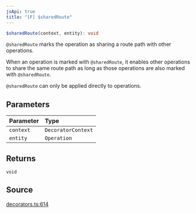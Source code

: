 ```yaml
---
jsApi: true
title: "[F] $sharedRoute"
---
```


```ts
$sharedRoute(context, entity): void
```

`@sharedRoute` marks the operation as sharing a route path with other operations.

When an operation is marked with `@sharedRoute`, it enables other operations to share the same
route path as long as those operations are also marked with `@sharedRoute`.

`@sharedRoute` can only be applied directly to operations.

## Parameters

| Parameter | Type               |
| :-------- | :----------------- |
| `context` | `DecoratorContext` |
| `entity`  | `Operation`        |

## Returns

`void`

## Source

[decorators.ts:614](https://github.com/markcowl/cadl/blob/1a6d2b70/packages/http/src/decorators.ts#L614)
